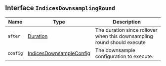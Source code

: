 ## Interface `IndicesDownsamplingRound`

| Name | Type | Description |
| - | - | - |
| `after` | [Duration](./Duration.md) | The duration since rollover when this downsampling round should execute |
| `config` | [IndicesDownsampleConfig](./IndicesDownsampleConfig.md) | The downsample configuration to execute. |
